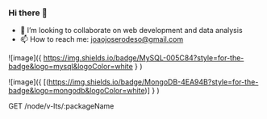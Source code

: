 ### Hi there 👋

- 👯 I’m looking to collaborate on web development and data analysis
- 📫 How to reach me: joaojoserodeso@gmail.com


![image]({
          https://img.shields.io/badge/MySQL-005C84?style=for-the-badge&logo=mysql&logoColor=white
          }
)
  
![image]({
          [(https://img.shields.io/badge/MongoDB-4EA94B?style=for-the-badge&logo=mongodb&logoColor=white)]
          }
)

GET /node/v-lts/:packageName



